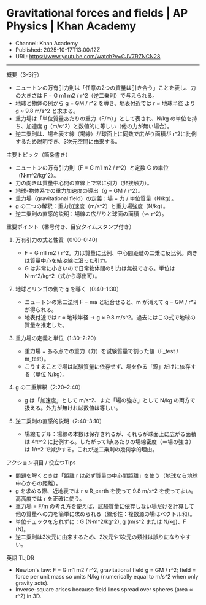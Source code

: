 # Gravitational forces and fields | AP Physics | Khan Academy

- Channel: Khan Academy
- Published: 2025-10-17T13:00:12Z
- URL: https://www.youtube.com/watch?v=CJV7RZNCN28

---

概要（3-5行）
- ニュートンの万有引力則は「任意の2つの質量は引き合う」ことを表し、力の大きさは F = G m1 m2 / r^2（逆二乗則）で与えられる。  
- 地球と物体の例から g = GM / r^2 を導き、地表付近では r ≈ 地球半径 より g ≈ 9.8 m/s^2 と求まる。  
- 重力場は「単位質量あたりの重力（F/m）」として表され、N/kg の単位を持ち、加速度 g（m/s^2）と数値的に等しい（他の力が無い場合）。  
- 逆二乗則は、場を表す線（場線）が球面上に同数で広がり面積が r^2に比例するため説明でき、3次元空間に由来する。

主要トピック（箇条書き）
- ニュートンの万有引力則（F = G m1 m2 / r^2）と定数 G の単位（N·m^2/kg^2）。  
- 力の向きは質量中心間の直線上で常に引力（非接触力）。  
- 地球-物体系での重力加速度の導出（g = GM / r^2）。  
- 重力場（gravitational field）の定義：場 = 力 / 単位質量（N/kg）。  
- g の二つの解釈：重力加速度（m/s^2）と重力場強度（N/kg）。  
- 逆二乗則の直感的説明：場線の広がりと球面の面積（∝ r^2）。

重要ポイント（番号付き、目安タイムスタンプ付き）
1. 万有引力の式と性質（0:00–0:40）  
   - F = G m1 m2 / r^2。力は質量に比例、中心間距離の二乗に反比例。向きは質量中心を結ぶ線に沿った引力。  
   - G は非常に小さいので日常物体間の引力は無視できる。単位は N·m^2/kg^2（式から導出可）。

2. 地球とリンゴの例で g を導く（0:40–1:30）  
   - ニュートンの第二法則 F = ma と組合せると、m が消えて g = GM / r^2 が得られる。  
   - 地表付近では r ≈ 地球半径 → g ≈ 9.8 m/s^2。過去にはこの式で地球の質量を推定した。

3. 重力場の定義と単位（1:30–2:20）  
   - 重力場 = ある点での重力（力）を試験質量で割った値（F_test / m_test）。  
   - こうすることで場は試験質量に依存せず、場を作る「源」だけに依存する（単位 N/kg）。

4. g の二重解釈（2:20–2:40）  
   - g は「加速度」として m/s^2、また「場の強さ」として N/kg の両方で扱える。外力が無ければ数値は等しい。

5. 逆二乗則の直感的説明（2:40–3:10）  
   - 場線モデル：場線の本数は保存されるが、それらが球面上に広がる面積は 4πr^2 に比例する。したがって1点あたりの場線密度（＝場の強さ）は 1/r^2 で減少する。これが逆二乗則の幾何学的理由。

アクション項目 / 役立つTips
- 問題を解くときは「距離 r は必ず質量の中心間距離」を使う（地球なら地球中心からの距離）。  
- g を求める際、近地表では r ≈ R_earth を使って 9.8 m/s^2 を使ってよい。高高度では r を正確に使う。  
- 重力場 = F/m の考え方を使えば、試験質量に依存しない場だけを計算して他の質量への力を簡単に求められる（線形性：複数源の場はベクトル和）。  
- 単位チェックを忘れずに：G (N·m^2/kg^2), g (m/s^2 または N/kg)、F (N)。  
- 逆二乗則は3次元に由来するため、2次元や1次元の類推は誤りになりやすい。

英語 TL;DR
- Newton's law: F = G m1 m2 / r^2, gravitational field g = GM / r^2; field = force per unit mass so units N/kg (numerically equal to m/s^2 when only gravity acts).  
- Inverse-square arises because field lines spread over spheres (area ∝ r^2) in 3D.

